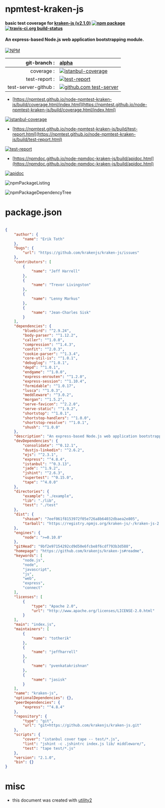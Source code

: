 # npmtest-kraken-js

#### basic test coverage for  [kraken-js (v2.1.0)](https://github.com/krakenjs/kraken-js#readme)  [![npm package](https://img.shields.io/npm/v/npmtest-kraken-js.svg?style=flat-square)](https://www.npmjs.org/package/npmtest-kraken-js) [![travis-ci.org build-status](https://api.travis-ci.org/npmtest/node-npmtest-kraken-js.svg)](https://travis-ci.org/npmtest/node-npmtest-kraken-js)

#### An express-based Node.js web application bootstrapping module.

[![NPM](https://nodei.co/npm/kraken-js.png?downloads=true&downloadRank=true&stars=true)](https://www.npmjs.com/package/kraken-js)

| git-branch : | [alpha](https://github.com/npmtest/node-npmtest-kraken-js/tree/alpha)|
|--:|:--|
| coverage : | [![istanbul-coverage](https://npmtest.github.io/node-npmtest-kraken-js/build/coverage.badge.svg)](https://npmtest.github.io/node-npmtest-kraken-js/build/coverage.html/index.html)|
| test-report : | [![test-report](https://npmtest.github.io/node-npmtest-kraken-js/build/test-report.badge.svg)](https://npmtest.github.io/node-npmtest-kraken-js/build/test-report.html)|
| test-server-github : | [![github.com test-server](https://npmtest.github.io/node-npmtest-kraken-js/GitHub-Mark-32px.png)](https://npmtest.github.io/node-npmtest-kraken-js/build/app/index.html) | | build-artifacts : | [![build-artifacts](https://npmtest.github.io/node-npmtest-kraken-js/glyphicons_144_folder_open.png)](https://github.com/npmtest/node-npmtest-kraken-js/tree/gh-pages/build)|

- [https://npmtest.github.io/node-npmtest-kraken-js/build/coverage.html/index.html](https://npmtest.github.io/node-npmtest-kraken-js/build/coverage.html/index.html)

[![istanbul-coverage](https://npmtest.github.io/node-npmtest-kraken-js/build/screenCapture.buildCi.browser.%252Ftmp%252Fbuild%252Fcoverage.lib.html.png)](https://npmtest.github.io/node-npmtest-kraken-js/build/coverage.html/index.html)

- [https://npmtest.github.io/node-npmtest-kraken-js/build/test-report.html](https://npmtest.github.io/node-npmtest-kraken-js/build/test-report.html)

[![test-report](https://npmtest.github.io/node-npmtest-kraken-js/build/screenCapture.buildCi.browser.%252Ftmp%252Fbuild%252Ftest-report.html.png)](https://npmtest.github.io/node-npmtest-kraken-js/build/test-report.html)

- [https://npmdoc.github.io/node-npmdoc-kraken-js/build/apidoc.html](https://npmdoc.github.io/node-npmdoc-kraken-js/build/apidoc.html)

[![apidoc](https://npmdoc.github.io/node-npmdoc-kraken-js/build/screenCapture.buildCi.browser.%252Ftmp%252Fbuild%252Fapidoc.html.png)](https://npmdoc.github.io/node-npmdoc-kraken-js/build/apidoc.html)

![npmPackageListing](https://npmtest.github.io/node-npmtest-kraken-js/build/screenCapture.npmPackageListing.svg)

![npmPackageDependencyTree](https://npmtest.github.io/node-npmtest-kraken-js/build/screenCapture.npmPackageDependencyTree.svg)



# package.json

```json

{
    "author": {
        "name": "Erik Toth"
    },
    "bugs": {
        "url": "https://github.com/krakenjs/kraken-js/issues"
    },
    "contributors": [
        {
            "name": "Jeff Harrell"
        },
        {
            "name": "Trevor Livingston"
        },
        {
            "name": "Lenny Markus"
        },
        {
            "name": "Jean-Charles Sisk"
        }
    ],
    "dependencies": {
        "bluebird": "^2.9.24",
        "body-parser": "^1.12.2",
        "caller": "^1.0.0",
        "compression": "^1.4.3",
        "confit": "^2.0.3",
        "cookie-parser": "^1.3.4",
        "core-util-is": "^1.0.1",
        "debuglog": "^1.0.1",
        "depd": "^1.0.1",
        "endgame": "^1.0.0",
        "express-enrouten": "^1.2.0",
        "express-session": "^1.10.4",
        "formidable": "^1.0.17",
        "lusca": "^1.0.3",
        "meddleware": "^3.0.2",
        "morgan": "^1.5.2",
        "serve-favicon": "^2.2.0",
        "serve-static": "^1.9.2",
        "shortstop": "^1.0.1",
        "shortstop-handlers": "^1.0.0",
        "shortstop-resolve": "^1.0.1",
        "shush": "^1.0.0"
    },
    "description": "An express-based Node.js web application bootstrapping module.",
    "devDependencies": {
        "consolidate": "^0.12.1",
        "dustjs-linkedin": "^2.6.2",
        "ejs": "^2.3.1",
        "express": "^4.8.4",
        "istanbul": "^0.3.13",
        "jade": "^1.9.2",
        "jshint": "^2.6.3",
        "supertest": "^0.15.0",
        "tape": "^4.0.0"
    },
    "directories": {
        "example": "./example",
        "lib": "./lib",
        "test": "./test"
    },
    "dist": {
        "shasum": "7eef061f8153972f05e726a8b64032dbaea2e805",
        "tarball": "https://registry.npmjs.org/kraken-js/-/kraken-js-2.1.0.tgz"
    },
    "engines": {
        "node": ">=0.10.0"
    },
    "gitHead": "9bf2e97154292cd9d50e6fcbe8f6cdf793b3d588",
    "homepage": "https://github.com/krakenjs/kraken-js#readme",
    "keywords": [
        "node.js",
        "node",
        "javascript",
        "js",
        "web",
        "express",
        "connect"
    ],
    "licenses": [
        {
            "type": "Apache 2.0",
            "url": "http://www.apache.org/licenses/LICENSE-2.0.html"
        }
    ],
    "main": "index.js",
    "maintainers": [
        {
            "name": "totherik"
        },
        {
            "name": "jeffharrell"
        },
        {
            "name": "pvenkatakrishnan"
        },
        {
            "name": "jasisk"
        }
    ],
    "name": "kraken-js",
    "optionalDependencies": {},
    "peerDependencies": {
        "express": "^4.8.4"
    },
    "repository": {
        "type": "git",
        "url": "git+https://github.com/krakenjs/kraken-js.git"
    },
    "scripts": {
        "cover": "istanbul cover tape -- test/*.js",
        "lint": "jshint -c .jshintrc index.js lib/ middleware/",
        "test": "tape test/*.js"
    },
    "version": "2.1.0",
    "bin": {}
}
```



# misc
- this document was created with [utility2](https://github.com/kaizhu256/node-utility2)
